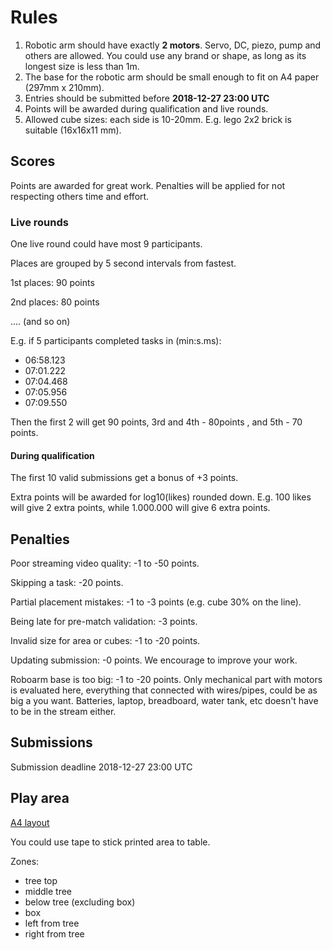 # Rules

1. Robotic arm should have exactly **2 motors**. Servo, DC, piezo, pump and others are allowed. You could use any brand or shape, as long as its longest size is less than 1m.
2. The base for the robotic arm should be small enough to fit on A4 paper (297mm x 210mm).
3. Entries should be submitted before **2018-12-27 23:00 UTC**
4. Points will be awarded during qualification and live rounds.
5. Allowed cube sizes: each side is 10-20mm. E.g. lego 2x2 brick is suitable (16x16x11 mm).

## Scores

Points are awarded for great work. Penalties will be applied for not respecting others time and effort.

### Live rounds

One live round could have most 9 participants.

Places are grouped by 5 second intervals from fastest. 

1st places: 90 points

2nd places: 80 points

.... (and so on)

E.g. if 5 participants completed tasks in (min:s.ms): 
 - 06:58.123
 - 07:01.222
 - 07:04.468
 - 07:05.956
 - 07:09.550
 
Then the first 2 will get 90 points, 3rd and 4th - 80points , and 5th - 70 points. 



#### During qualification

The first 10 valid submissions get a bonus of +3 points.

Extra points will be awarded for log10(likes) rounded down. E.g. 100 likes will give 2 extra points, while 1.000.000 will give 6 extra points.



## Penalties

Poor streaming video quality: -1 to -50 points.

Skipping a task: -20 points.

Partial placement mistakes: -1 to -3 points (e.g. cube 30% on the line).

Being late for pre-match validation: -3 points.

Invalid size for area or cubes: -1 to -20 points. 

Updating submission: -0 points. We encourage to improve your work. 

Roboarm base is too big: -1 to -20 points. Only mechanical part with motors is evaluated here, everything that connected with wires/pipes, could be as big a you want. Batteries, laptop, breadboard, water tank, etc doesn't have to be in the stream either.  


## Submissions

Submission deadline 2018-12-27 23:00 UTC

 
## Play area

[A4 layout](layout-tree.pdf)

You could use tape to stick printed area to table.

Zones: 
 - tree top
 - middle tree
 - below tree (excluding box)
 - box
 - left from tree
 - right from tree